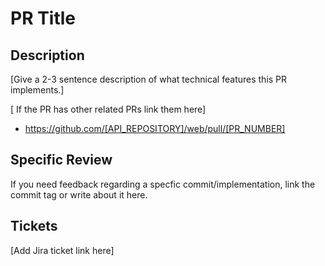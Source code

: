 # PR Title

## Description

[Give a 2-3 sentence description of what technical features this PR implements.]

[ If the PR has other related PRs link them here]

- https://github.com/[API_REPOSITORY]/web/pull/[PR_NUMBER]

## Specific Review

If you need feedback regarding a specfic commit/implementation, link the commit tag or write about it here.

## Tickets

[Add Jira ticket link here]